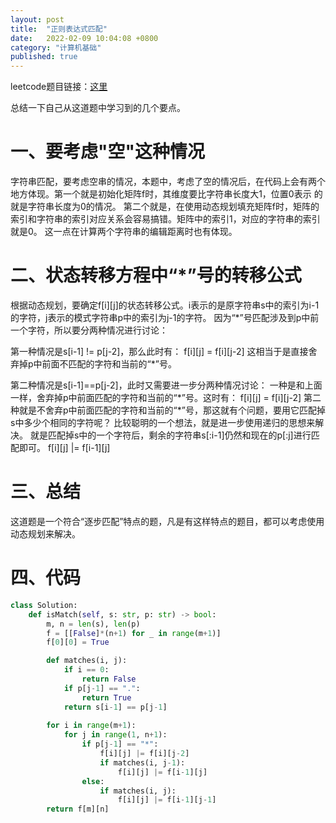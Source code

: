 ```yaml
---
layout: post
title:  "正则表达式匹配"
date:   2022-02-09 10:04:08 +0800
category: "计算机基础"
published: true
---
```



leetcode题目链接：[这里](https://leetcode-cn.com/problems/regular-expression-matching/)

总结一下自己从这道题中学习到的几个要点。

# 一、要考虑"空"这种情况
字符串匹配，要考虑空串的情况，本题中，考虑了空的情况后，在代码上会有两个地方体现。第一个就是初始化矩阵f时，其维度要比字符串长度大1，位置0表示
的就是字符串长度为0的情况。
第二个就是，在使用动态规划填充矩阵f时，矩阵的索引和字符串的索引对应关系会容易搞错。矩阵中的索引1，对应的字符串的索引就是0。
这一点在计算两个字符串的编辑距离时也有体现。

<!--more-->



# 二、状态转移方程中“*”号的转移公式
根据动态规划，要确定f[i][j]的状态转移公式。i表示的是原字符串s中的索引为i-1的字符，j表示的模式字符串p中的索引为j-1的字符。
因为“\*”号匹配涉及到p中前一个字符，所以要分两种情况进行讨论：

第一种情况是s[i-1] != p[j-2]，那么此时有：
f[i][j] = f[i][j-2]
这相当于是直接舍弃掉p中前面不匹配的字符和当前的“\*”号。

第二种情况是s[i-1]==p[j-2]，此时又需要进一步分两种情况讨论：
一种是和上面一样，舍弃掉p中前面匹配的字符和当前的“\*”号。这时有：
f[i][j] = f[i][j-2]
第二种就是不舍弃p中前面匹配的字符和当前的“\*”号，那这就有个问题，要用它匹配掉s中多少个相同的字符呢？
比较聪明的一个想法，就是进一步使用递归的思想来解决。
就是匹配掉s中的一个字符后，剩余的字符串s[:i-1]仍然和现在的p[:j]进行匹配即可。
f[i][j] |= f[i-1][j]

# 三、总结
这道题是一个符合“逐步匹配”特点的题，凡是有这样特点的题目，都可以考虑使用动态规划来解决。



# 四、代码
```python
class Solution:
    def isMatch(self, s: str, p: str) -> bool:
        m, n = len(s), len(p)
        f = [[False]*(n+1) for _ in range(m+1)]
        f[0][0] = True

        def matches(i, j):
            if i == 0:
                return False
            if p[j-1] == ".":
                return True
            return s[i-1] == p[j-1]
        
        for i in range(m+1):
            for j in range(1, n+1):
                if p[j-1] == "*":
                    f[i][j] |= f[i][j-2]
                    if matches(i, j-1):
                        f[i][j] |= f[i-1][j]
                else:
                    if matches(i, j):
                        f[i][j] |= f[i-1][j-1]
        return f[m][n]
```
